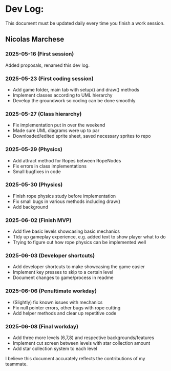 # Dev Log:

This document must be updated daily every time you finish a work session.

## Nicolas Marchese

### 2025-05-16 (First session)
Added proposals, renamed this dev log.

### 2025-05-23 (First coding session)
* Add game folder, main tab with setup() and draw() methods
* Implement classes according to UML hierarchy
* Develop the groundwork so coding can be done smoothly

### 2025-05-27 (Class hierarchy)
* Fix implementation put in over the weekend
* Made sure UML diagrams were up to par
* Downloaded/edited sprite sheet, saved necessary sprites to repo

### 2025-05-29 (Physics)
* Add attract method for Ropes between RopeNodes
* Fix errors in class implementations
* Small bugfixes in code

### 2025-05-30 (Physics)
* Finish rope physics study before implementation
* Fix small bugs in various methods including draw()
* Add background

### 2025-06-02 (Finish MVP)
* Add five basic levels showcasing basic mechanics
* Tidy up gameplay experience, e.g. added text to show player what to do
* Trying to figure out how rope physics can be implemented well

### 2025-06-03 (Developer shortcuts)
* Add developer shortcuts to make showcasing the game easier
* Implement key presses to skip to a certain level
* Document changes to game/process in readme

### 2025-06-06 (Penultimate workday)
* (Slightly) fix known issues with mechanics
* Fix null pointer errors, other bugs with rope cutting
* Add helper methods and clear up repetitive code

### 2025-06-08 (Final workday)
* Add three more levels (6,7,8) and respective backgrounds/features
* Implement cut screen between levels with star collection amount
* Add star collection system to each level

I believe this document accurately reflects the contributions of my teammate.
